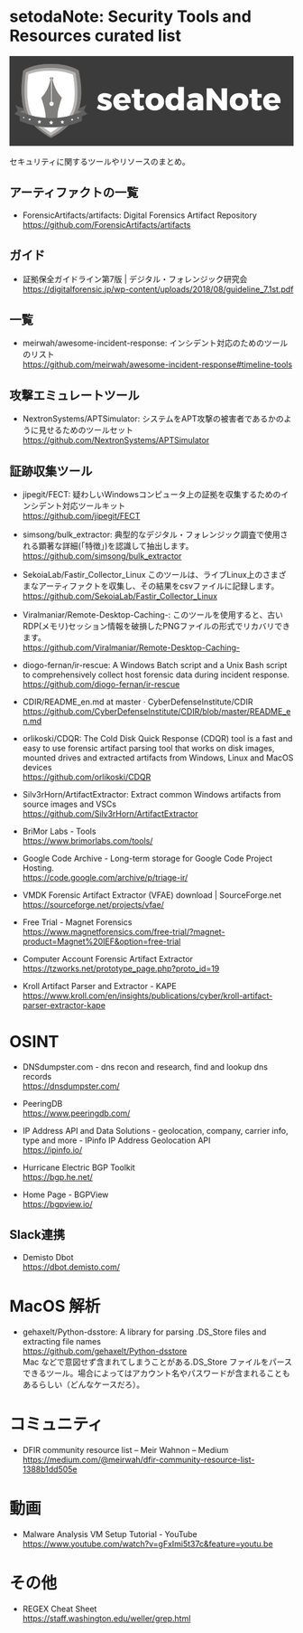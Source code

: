 # setodaNote: Security Tools and Resources curated list
![setodaNote](setodaNote_logo.png "logo")

セキュリティに関するツールやリソースのまとめ。


## アーティファクトの一覧
- ForensicArtifacts/artifacts: Digital Forensics Artifact Repository  
https://github.com/ForensicArtifacts/artifacts

## ガイド
- 証拠保全ガイドライン第7版 | デジタル・フォレンジック研究会  
https://digitalforensic.jp/wp-content/uploads/2018/08/guideline_7.1st.pdf

## 一覧
- meirwah/awesome-incident-response: インシデント対応のためのツールのリスト   
https://github.com/meirwah/awesome-incident-response#timeline-tools

## 攻撃エミュレートツール
- NextronSystems/APTSimulator: システムをAPT攻撃の被害者であるかのように見せるためのツールセット   
https://github.com/NextronSystems/APTSimulator

## 証跡収集ツール
- jipegit/FECT: 疑わしいWindowsコンピュータ上の証拠を収集するためのインシデント対応ツールキット  
https://github.com/jipegit/FECT

- simsong/bulk_extractor: 典型的なデジタル・フォレンジック調査で使用される顕著な詳細(「特徴」)を認識して抽出します。   
https://github.com/simsong/bulk_extractor

- SekoiaLab/Fastir_Collector_Linux このツールは、ライブLinux上のさまざまなアーティファクトを収集し、その結果をcsvファイルに記録します。   
https://github.com/SekoiaLab/Fastir_Collector_Linux

- Viralmaniar/Remote-Desktop-Caching-: このツールを使用すると、古いRDP(メモリ)セッション情報を破損したPNGファイルの形式でリカバリできます。   
https://github.com/Viralmaniar/Remote-Desktop-Caching-

- diogo-fernan/ir-rescue: A Windows Batch script and a Unix Bash script to comprehensively collect host forensic data during incident response.   
https://github.com/diogo-fernan/ir-rescue

- CDIR/README_en.md at master · CyberDefenseInstitute/CDIR   
https://github.com/CyberDefenseInstitute/CDIR/blob/master/README_en.md

- orlikoski/CDQR: The Cold Disk Quick Response (CDQR) tool is a fast and easy to use forensic artifact parsing tool that works on disk images, mounted drives and extracted artifacts from Windows, Linux and MacOS devices   
https://github.com/orlikoski/CDQR

- Silv3rHorn/ArtifactExtractor: Extract common Windows artifacts from source images and VSCs   
https://github.com/Silv3rHorn/ArtifactExtractor

- BriMor Labs - Tools   
https://www.brimorlabs.com/tools/

- Google Code Archive - Long-term storage for Google Code Project Hosting.   
https://code.google.com/archive/p/triage-ir/

- VMDK Forensic Artifact Extractor (VFAE) download | SourceForge.net  
https://sourceforge.net/projects/vfae/

- Free Trial - Magnet Forensics   
https://www.magnetforensics.com/free-trial/?magnet-product=Magnet%20IEF&option=free-trial

- Computer Account Forensic Artifact Extractor   
https://tzworks.net/prototype_page.php?proto_id=19

- Kroll Artifact Parser and Extractor - KAPE   
https://www.kroll.com/en/insights/publications/cyber/kroll-artifact-parser-extractor-kape


# OSINT
- DNSdumpster.com - dns recon and research, find and lookup dns records   
https://dnsdumpster.com/

- PeeringDB  
https://www.peeringdb.com/

- IP Address API and Data Solutions - geolocation, company, carrier info, type and more - IPinfo IP Address Geolocation API   
https://ipinfo.io/

- Hurricane Electric BGP Toolkit  
https://bgp.he.net/

- Home Page - BGPView   
https://bgpview.io/

## Slack連携
- Demisto Dbot   
https://dbot.demisto.com/


# MacOS 解析
- gehaxelt/Python-dsstore: A library for parsing .DS_Store files and extracting file names   
https://github.com/gehaxelt/Python-dsstore  
Mac などで意図せず含まれてしまうことがある.DS_Store ファイルをパースできるツール。場合によってはアカウント名やパスワードが含まれることもあるらしい（どんなケースだろ）。

# コミュニティ
- DFIR community resource list – Meir Wahnon – Medium   
https://medium.com/@meirwah/dfir-community-resource-list-1388b1dd505e

# 動画
- Malware Analysis VM Setup Tutorial - YouTube   
https://www.youtube.com/watch?v=gFxImi5t37c&feature=youtu.be

# その他
- REGEX Cheat Sheet   
https://staff.washington.edu/weller/grep.html



